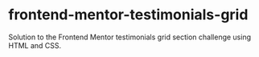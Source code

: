 # frontend-mentor-testimonials-grid
Solution to the Frontend Mentor testimonials grid section challenge using HTML and CSS.
